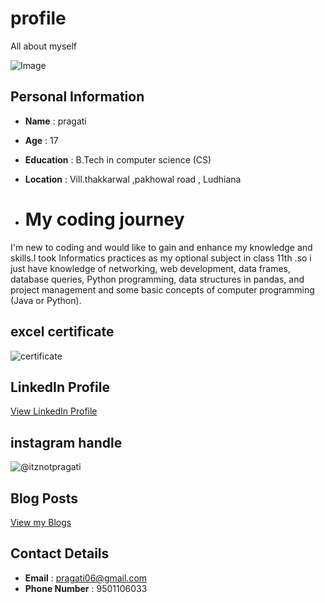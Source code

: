 # profile
All about myself 

![Image](https://www.canva.com/design/DAGLpsq9WR0/o80RdijVZyU389woDTak6w/edit?utm_content=DAGLpsq9WR0&utm_campaign=designshare&utm_medium=link2&utm_source=sharebutton)

## Personal Information
- **Name** : pragati 
- **Age** : 17
- **Education** : B.Tech in computer science   (CS)
- **Location** : Vill.thakkarwal ,pakhowal road , Ludhiana

- # My coding journey

 I'm new to coding and would like to gain and enhance my knowledge and skills.I took Informatics practices as my optional subject in class 11th .so i just have knowledge of networking, web development, data frames, database queries, Python programming, data structures in pandas, and project management and some basic concepts of computer programming (Java or Python).

## excel certificate 
![certificate](https://www.mygreatlearning.com/certificate/WOTKNKEI)

## LinkedIn Profile
[View LinkedIn Profile](https://www.linkedin.com/in/pragati-yadav-876240319?utm_source=share&utm_campaign=share_via&utm_content=profile&utm_medium=android_app)

## instagram handle
![@itznotpragati](https://www.instagram.com/itznotpragati?igsh=ZTZuZWFlYTN5dncw)

## Blog Posts 
[View my Blogs](my_experience/readme.md)

## Contact Details
- **Email** : pragati06@gmail.com
- **Phone Number** : 9501106033
